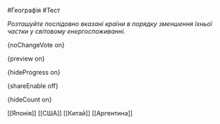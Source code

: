 #Географія #Тест

*Розташуйте послідовно вказані країни в порядку зменшення їхньої частки у світовому енергоспоживанні.*

{noChangeVote on}

{preview on}

{hideProgress on}

{shareEnable off}

{hideCount on}

[[Японія]]
[[США]]
[[Китай]]
[[Аргентина]]
